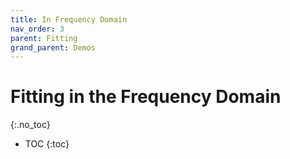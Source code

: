 ```yaml
---
title: In Frequency Domain
nav_order: 3
parent: Fitting
grand_parent: Demos
---
```


# Fitting in the Frequency Domain
{:.no_toc}

* TOC
{:toc}

